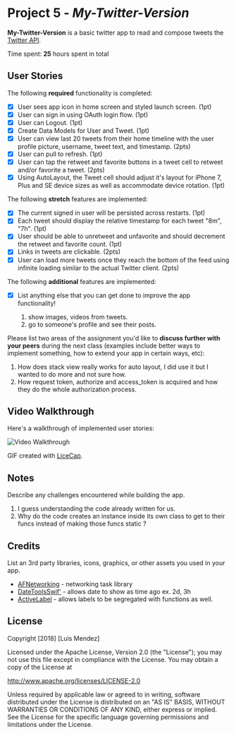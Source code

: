 # Project 5 - *My-Twitter-Version*

**My-Twitter-Version** is a basic twitter app to read and compose tweets the [Twitter API](https://apps.twitter.com/).

Time spent: **25** hours spent in total

## User Stories

The following **required** functionality is completed:

- [x] User sees app icon in home screen and styled launch screen. (1pt)
- [x] User can sign in using OAuth login flow. (1pt)
- [x] User can Logout. (1pt)
- [x] Create Data Models for User and Tweet. (1pt)
- [x] User can view last 20 tweets from their home timeline with the user profile picture, username, tweet text, and timestamp. (2pts)
- [x] User can pull to refresh. (1pt)
- [x] User can tap the retweet and favorite buttons in a tweet cell to retweet and/or favorite a tweet. (2pts)
- [x] Using AutoLayout, the Tweet cell should adjust it's layout for iPhone 7, Plus and SE device sizes as well as accommodate device rotation. (1pt)

The following **stretch** features are implemented:

- [x] The current signed in user will be persisted across restarts. (1pt)
- [x] Each tweet should display the relative timestamp for each tweet "8m", "7h". (1pt)
- [x] User should be able to unretweet and unfavorite and should decrement the retweet and favorite count. (1pt)
- [x] Links in tweets are clickable. (2pts)
- [x] User can load more tweets once they reach the bottom of the feed using infinite loading similar to the actual Twitter client. (2pts)

The following **additional** features are implemented:

- [x] List anything else that you can get done to improve the app functionality!

  1. show images, videos from tweets.
  2. go to someone's profile and see their posts.

Please list two areas of the assignment you'd like to **discuss further with your peers** during the next class (examples include better ways to implement something, how to extend your app in certain ways, etc):

1. How does stack view really works for auto layout, I did use it but I wanted to do more and not sure how.
2. How request token, authorize and access_token is acquired and how they do the whole authorization process.

## Video Walkthrough

Here's a walkthrough of implemented user stories:

<img src='http://i.imgur.com/link/to/your/gif/file.gif' title='Video Walkthrough' width='' alt='Video Walkthrough' />

GIF created with [LiceCap](http://www.cockos.com/licecap/).

## Notes

Describe any challenges encountered while building the app.

  1. I guess understanding the code already written for us. 
  2. Why do the code creates an instance inside its own class to get to their funcs instead of making those funcs static ?

## Credits

List an 3rd party libraries, icons, graphics, or other assets you used in your app.

- [AFNetworking](https://github.com/AFNetworking/AFNetworking) - networking task library
- [DateToolsSwif'](https://github.com/MatthewYork/DateTools) - allows date to show as time ago ex. 2d, 3h
- [ActiveLabel](https://github.com/optonaut/ActiveLabel.swift) - allows labels to be segregated with functions as well. 

## License

Copyright [2018] [Luis Mendez]

Licensed under the Apache License, Version 2.0 (the "License");
you may not use this file except in compliance with the License.
You may obtain a copy of the License at

http://www.apache.org/licenses/LICENSE-2.0

Unless required by applicable law or agreed to in writing, software
distributed under the License is distributed on an "AS IS" BASIS,
WITHOUT WARRANTIES OR CONDITIONS OF ANY KIND, either express or implied.
See the License for the specific language governing permissions and
limitations under the License.
